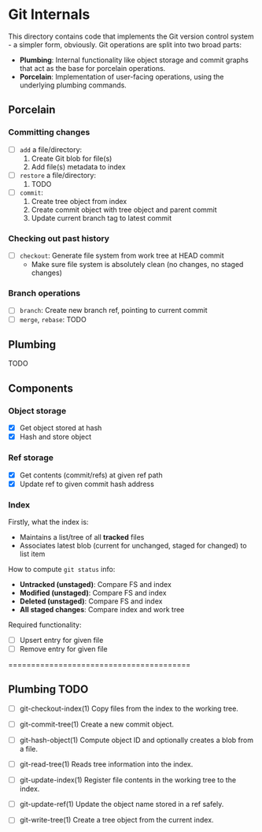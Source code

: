 # Git Internals

This directory contains code that implements the Git version control system - a simpler form, obviously.
Git operations are split into two broad parts:

- **Plumbing**: Internal functionality like object storage and commit graphs that act as the base for porcelain operations.
- **Porcelain**: Implementation of user-facing operations, using the underlying plumbing commands.

## Porcelain

### Committing changes

- [ ] `add` a file/directory:
  1. Create Git blob for file(s)
  2. Add file(s) metadata to index
- [ ] `restore` a file/directory:
  1. TODO
- [ ] `commit`:
  1. Create tree object from index
  2. Create commit object with tree object and parent commit
  3. Update current branch tag to latest commit

### Checking out past history

- [ ] `checkout`: Generate file system from work tree at HEAD commit
  - Make sure file system is absolutely clean (no changes, no staged changes)

### Branch operations

- [ ] `branch`: Create new branch ref, pointing to current commit
- [ ] `merge`, `rebase`: TODO

## Plumbing

TODO

## Components

### Object storage

- [x] Get object stored at hash
- [x] Hash and store object

### Ref storage

- [x] Get contents (commit/refs) at given ref path
- [x] Update ref to given commit hash address

### Index

Firstly, what the index is:

- Maintains a list/tree of all **tracked** files
- Associates latest blob (current for unchanged, staged for changed) to list item

How to compute `git status` info:

- **Untracked (unstaged)**: Compare FS and index
- **Modified (unstaged)**: Compare FS and index
- **Deleted (unstaged)**: Compare FS and index
- **All staged changes**: Compare index and work tree

Required functionality:

- [ ] Upsert entry for given file
- [ ] Remove entry for given file

========================================

## Plumbing TODO

- [ ] git-checkout-index(1)
      Copy files from the index to the working tree.

- [ ] git-commit-tree(1)
      Create a new commit object.

- [ ] git-hash-object(1)
      Compute object ID and optionally creates a blob from a file.

- [ ] git-read-tree(1)
      Reads tree information into the index.

- [ ] git-update-index(1)
      Register file contents in the working tree to the index.

- [ ] git-update-ref(1)
      Update the object name stored in a ref safely.

- [ ] git-write-tree(1)
      Create a tree object from the current index.
